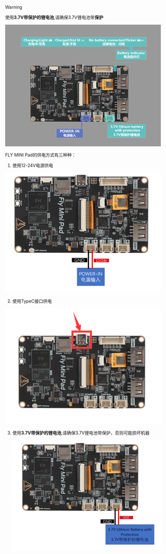 >[!Warning]
>
>使用**3.7V带保护的锂电池**,请确保3.7V锂电池带**保护**

![power](../../images/boards/fly_mini_pad/power.jpg)

FLY MINI Pad的供电方式有三种种：

1. 使用12-24V电源供电

![power](../../images/boards/fly_mini_pad/power.png)

2. 使用TypeC接口供电

![power](../../images/boards/fly_mini_pad/usb.png)

3. 使用**3.7V带保护的锂电池**,请确保3.7V锂电池带保护，否则可能损坏机器

   ![power](../../images/boards/fly_mini_pad/Lithium_Battery.png)